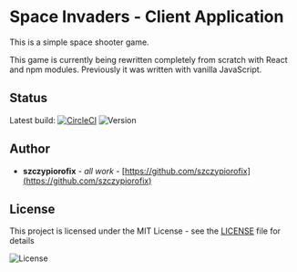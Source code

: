 # Space Invaders - Client Application

This is a simple space shooter game.

This game is currently being rewritten completely from scratch with React and npm modules.
Previously it was written with vanilla JavaScript.


## Status

Latest build: [![CircleCI](https://circleci.com/gh/szczypiorofix/SpaceInvaders.svg?style=svg)](https://circleci.com/gh/szczypiorofix/SpaceInvaders)
![Version](https://img.shields.io/badge/version-0.1.01-blue.svg "Version icon")



## Author

* **szczypiorofix** - *all work* - [https://github.com/szczypiorofix](https://github.com/szczypiorofix)



## License

This project is licensed under the MIT License - see the [LICENSE](LICENSE) file for details

![License](https://img.shields.io/badge/license-MIT-green.svg "License icon")